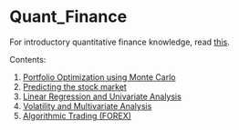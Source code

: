 # Quant_Finance

For introductory quantitative finance knowledge, read [this](https://personal.utdallas.edu/~mxv091000/E-Pubs/133.pdf).

Contents:
1.  [Portfolio Optimization using Monte Carlo](https://github.com/thehamzaq/Quant_Finance/blob/master/Portfolio%20Optimization%20using%20Monte%20Carlo.ipynb)
2.  [Predicting the stock market](https://github.com/thehamzaq/Quant_Finance/blob/master/Predicting_the_stock_market.ipynb)
3. [Linear Regression and Univariate Analysis](https://github.com/thehamzaq/Quant_Finance/blob/master/Linear%20Regression%20and%20Univariate%20Analysis.ipynb)
4. [Volatility and Multivariate Analysis](https://github.com/thehamzaq/Quant_Finance/blob/master/Volatility%20and%20Multivariate%20Analysis.ipynb)
5. [Algorithmic Trading (FOREX)](https://github.com/thehamzaq/Quant_Finance/blob/master/Algorithmic%20Trading%20(FOREX).ipynb)
